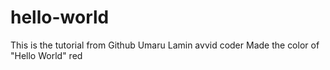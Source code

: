 # hello-world
This is the tutorial from Github
Umaru Lamin avvid coder
Made the color of "Hello World" red
